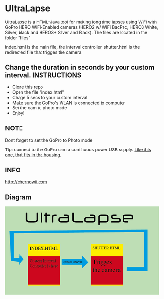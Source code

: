 UltraLapse
==========

UltraLapse is a HTML-Java tool for making long time lapses using WiFi with GoPro HERO WiFi-Enabled cameras (HERO2 w/ WiFi BacPac, HERO3 White, Silver, black and HERO3+ Silver and Black).
The files are located in the folder "files"

index.html is the main file, the interval controller, shutter.html is the redirected file that trigges the camera.

Change the duration in seconds by your custom interval.
INSTRUCTIONS
------------

* Clone this repo
* Open the file "index.html"
* Chage 5 secs to your custom interval
* Make sure the GoPro's WLAN is connected to computer
* Set the cam to photo mode
* Enjoy!

NOTE
----

Dont forget to set the GoPro to Photo mode

Tip: connect to the GoPro cam a continuous power USB supply. [Like this one, that fits in the housing.](http://cam-do.com/GoProUSBConnectors.html)

INFO
-----
http://chernowii.com

Diagram
-------
![UltraLapse](ultralapse.jpg)
